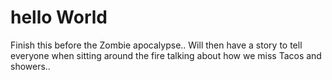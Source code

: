 hello World
============

Finish this before the Zombie apocalypse..
Will then have a story to tell everyone when sitting around the fire talking
about how we miss Tacos and showers.. 


